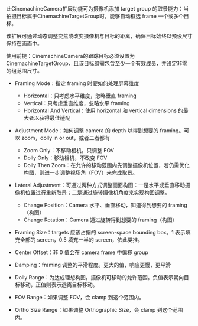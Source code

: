此CinemachineCamera扩展功能可为摄像机添加 target group 的取景能力：当拍摄目标属于CinemachineTargetGroup时，能够自动框选 frame 一个或多个目标。

该扩展可通过动态调整变焦或改变摄像机与目标的距离，确保目标始终以预设尺寸保持在画面中。

使用前提：CinemachineCamera的跟踪目标必须设置为CinemachineTargetGroup，且该目标组需包含至少一个有效成员，并设定非零的组范围尺寸。

- Framing Mode：指定 framing 时要如何处理屏幕维度

  - Horizontal：只考虑水平维度，忽略垂直 framing
  - Vertical：只考虑垂直维度，忽略水平 framing
  - Horizontal And Vertical：使用 horizontal 和 vertical dimensions 的最大者以获得最佳适配

- Adjustment Mode：如何调整 camera 的 depth 以得到想要的 framing。可以 zoom，dolly in or out，或者二者都有

  - Zoom Only：不移动相机，只调整 FOV
  - Dolly Only：移动相机，不改变 FOV
  - Dolly Then Zoom：在允许的移动范围内先调整摄像机位置，若仍需优化构图，则进一步调整视场角（FOV）来完成取景。

- Lateral Adjustment：可通过两种方式调整画面构图：一是水平或垂直移动摄像机位置进行重新取景；二是通过旋转摄像机角度来实现构图调整。
  - Change Position：Camera 水平、垂直移动，知道得到想要的 framing（构图）
  - Change Rotation：Camera 通过旋转得到想要的 framing（构图）

- Framing Size：targets 应该占据的 screen-space bounding box。1 表示填充全部的 screen，0.5 填充一半的 screen，依此类推。

- Center Offset：非 0 值会在 camera frame 中偏移 group

- Damping：framing 调整的平滑程度。更大的值，响应更慢，更平滑

- Dolly Range：为达成理想构图，摄像机可移动的允许范围。负值表示朝向目标移动，正值则表示远离目标移动。

- FOV Range：如果调整 FOV，会 clamp 到这个范围内。

- Ortho Size Range：如果调整 Orthographic Size，会 clamp 到这个范围内。
